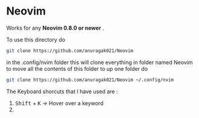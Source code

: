 # Neovim


Works for any **Neovim 0.8.0 or newer** .  
  
To use this directory do

```bash
git clone https://github.com/anuragak021/Neovim
```
in the .config/nvim folder this will clone everything in folder named Neovim to move all the contents of this folder to up one folder do 

```bash
git clone https://github.com/anuragak021/Neovim ~/.config/nvim
```
The Keyboard shorcuts that I have used are : 
<br> 
1. <kbd>Shift</kbd> + <kbd>K</kbd> -> Hover over a keyword
2. 
